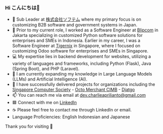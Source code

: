 ### Hi こんにちは👋
- 🔭 Sub Leader at [株式会社ソフテム](https://www.softem.co.jp/) where my primary focus is on customizing B2B software and government systems in Japan.
- 💼 Prior to my current role, I worked as a Software Engineer at [Blipcom](https://www.blipcom.com/about_us/) in Jakarta specializing in customized Python software solutions for enterprises and SMEs in Indonesia.
      Earlier in my career, I was a Software Engineer at [Tigernix](https://www.tigernix.com/about-us) in Singapore, where I focused on customizing Odoo software for enterprises and SMEs in Singapore.
- 💻 My expertise lies in backend development for websites, utilizing a variety of languages and frameworks, including Python (Flask), Java (Spring Boot), and PHP (Laravel).
- 👀 I am currently expanding my knowledge in Large Language Models (LLMs) and Artificial Intelligence (AI).
- 🚀 I have successfully delivered projects for organizations including the [Singapore Computer Society](https://wwww.scs.org.sg/) - [Octo Merchant CIMB](https://www.cimbniaga.co.id/id/personal/digital-banking/octo-merchant) - [Djatgo](https://djatgo.id/)
- 📫 You can reach me via email at dev.charlieaprilianto@gmail.com
- 🟦 Connect with me on [LinkedIn](https://www.linkedin.com/in/charlie-aprilianto/)
- ☕ Please feel free to contact me through LinkedIn or email.
- Language Proficiencies: English Indonesian and Japanese

Thank you for visiting 🙌 

